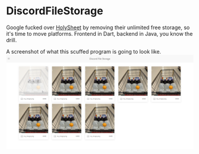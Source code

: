 # DiscordFileStorage

Google fucked over [HolySheet](https://github.com/HolySheet/HolySheet) by removing their unlimited free storage, so it's time to move platforms. Frontend in Dart, backend in Java, you know the drill.

A screenshot of what this scuffed program is going to look like.
![A screenshot](screenshots/screenshot.png)
